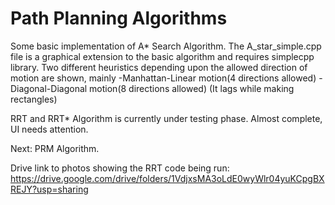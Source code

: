 # Path Planning Algorithms

Some basic implementation of A* Search Algorithm. The A_star_simple.cpp file is a graphical extension to the basic algorithm and requires simplecpp library.
Two different heuristics depending upon the allowed direction of motion are shown, mainly 
-Manhattan-Linear motion(4 directions allowed)
-Diagonal-Diagonal motion(8 directions allowed)
(It lags while making rectangles)

RRT and RRT* Algorithm is currently under testing phase.
Almost complete, UI needs attention.

Next: PRM Algorithm.

Drive link to photos showing the RRT code being run:
https://drive.google.com/drive/folders/1VdjxsMA3oLdE0wyWlr04yuKCpgBXREJY?usp=sharing
